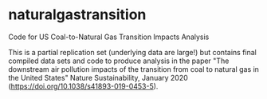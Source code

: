 # naturalgastransition
Code for US Coal-to-Natural Gas Transition Impacts Analysis

This is a partial replication set (underlying data are large!) but contains final compiled data sets and code to produce analysis in the paper "The downstream air pollution impacts of the transition from coal to natural gas in the United States" Nature Sustainability, January 2020 (https://doi.org/10.1038/s41893-019-0453-5).

